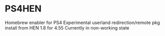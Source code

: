 # PS4HEN
Homebrew enabler for PS4
Experimental userland redirection/remote pkg install from HEN 1.8 for 4.55
Currently in non-working state
